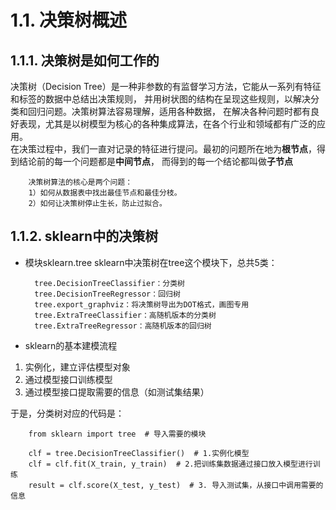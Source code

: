 # 1.1. 决策树概述

## 1.1.1. 决策树是如何工作的

决策树（Decision Tree）是一种非参数的有监督学习方法，它能从一系列有特征和标签的数据中总结出决策规则，
并用树状图的结构在呈现这些规则，以解决分类和回归问题。决策树算法容易理解，适用各种数据，
在解决各种问题时都有良好表现，尤其是以树模型为核心的各种集成算法，在各个行业和领域都有广泛的应用。<br>
在决策过程中，我们一直对记录的特征进行提问。最初的问题所在地为**根节点**，得到结论前的每一个问题都是**中间节点**，
而得到的每一个结论都叫做**子节点**<br>

        决策树算法的核心是两个问题：
        1）如何从数据表中找出最佳节点和最佳分枝。
        2）如何让决策树停止生长，防止过拟合。

## 1.1.2. sklearn中的决策树

* 模块sklearn.tree
sklearn中决策树在tree这个模块下，总共5类：<br>

        tree.DecisionTreeClassifier：分类树
        tree.DecisionTreeRegressor：回归树
        tree.export_graphviz：将决策树导出为DOT格式，画图专用
        tree.ExtraTreeClassifier：高随机版本的分类树
        tree.ExtraTreeRegressor：高随机版本的回归树


* sklearn的基本建模流程
1. 实例化，建立评估模型对象<br>
2. 通过模型接口训练模型<br>
3. 通过模型接口提取需要的信息（如测试集结果）<br>

于是，分类树对应的代码是：<br>

        from sklearn import tree  # 导入需要的模块
        
        clf = tree.DecisionTreeClassifier()  # 1.实例化模型
        clf = clf.fit(X_train, y_train)  # 2.把训练集数据通过接口放入模型进行训练
        result = clf.score(X_test, y_test)  # 3. 导入测试集，从接口中调用需要的信息
